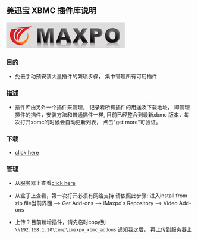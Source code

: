 ##         美迅宝 XBMC 插件库说明
![Architecture](logo.png)

### 目的
* 免去手动预安装大量插件的繁琐步骤， 集中管理所有可用插件

### 描述
* 插件库由另外一个插件来管理， 记录着所有插件的用途及下载地址， 即管理插件的插件，安装方法和普通插件一样, 目前已经整合到最新xbmc 版本，每次打开xbmc的时候会自动更新列表， 点击"get more"可验证。

### 下载
* [click here](https://github.com/luftreich/imaxpo.xbmc/tree/master/plugin_zips/repository.imaxpo)

### 管理
* 从服务器上查看[click here](https://github.com/luftreich/imaxpo.xbmc/tree/master/plugin_zips)

* 从盒子上查看，第一次打开必须有网络支持
请依照此步骤: 进入install from zip file当前界面 --> Get Add-ons --> iMaxpo's Repository --> Video Add-ons

* 上传 ?
目前新增插件，请先临时copy到 `\\192.168.1.20\temp\imaxpo_xbmc_addons`
通知我之后， 再上传到服务器上

